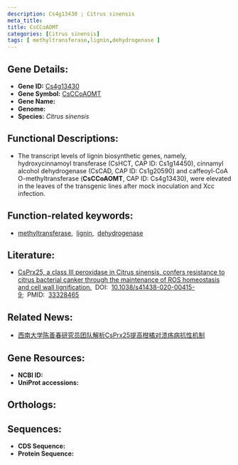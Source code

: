 ```yaml
---
description: Cs4g13430 ; Citrus sinensis
meta_title:
title: CsCCoAOMT
categories: [Citrus sinensis]
tags: [ methyltransferase,lignin,dehydrogenase ]
---
```


## Gene Details:
- **Gene ID:**	[Cs4g13430]()
- **Gene Symbol:** <u> CsCCoAOMT </u>
- **Gene Name:** 
- **Genome:** []()
- **Species:** *Citrus sinensis*

## Functional Descriptions:
   - The transcript levels of lignin biosynthetic genes, namely, hydroxycinnamoyl transferase (CsHCT, CAP ID: Cs1g14450), cinnamyl alcohol dehydrogenase (CsCAD, CAP ID: Cs1g20590) and caffeoyl-CoA O-methyltransferase (**CsCCoAOMT**, CAP ID: Cs4g13430), were elevated in the leaves of the transgenic lines after mock inoculation and Xcc infection.

## Function-related keywords:
   - [methyltransferase](/tags/methyltransferase/),&nbsp;&nbsp;[lignin](/tags/lignin/),&nbsp;&nbsp;[dehydrogenase](/tags/dehydrogenase/)

## Literature:
   - [CsPrx25, a class III peroxidase in Citrus sinensis, confers resistance to citrus bacterial canker through the maintenance of ROS homeostasis and cell wall lignification.]( https://academic.oup.com/hr/article/doi/10.1038/s41438-020-00415-9/6445669?login=false#supplementary-data)&nbsp;&nbsp;DOI:&nbsp;&nbsp;[10.1038/s41438-020-00415-9](https://academic.oup.com/hr/article/doi/10.1038/s41438-020-00415-9/6445669?login=false#supplementary-data);&nbsp;&nbsp;PMID:&nbsp;&nbsp;[33328465](https://pubmed.ncbi.nlm.nih.gov/33328465/)

## Related News:
   - [西南大学陈善春研究员团队解析CsPrx25提高柑橘对溃疡病抗性机制](https://mp.weixin.qq.com/s?__biz=MzIyOTY2NDYyNQ==&mid=2247504867&idx=4&sn=b02d72a396d5e983de298fb2e47fcd3a&chksm=e8bda1fddfca28ebc8dafdd578268b2449f50112a5888848e9ff08fae79b54fe991a76d6c8bd&scene=27#wechat_redirect)

## Gene Resources:
- **NCBI ID:**  [](https://www.ncbi.nlm.nih.gov/gene/?term=)
- **UniProt accessions:** [](https://www.uniprot.org/uniprotkb//entry)

## Orthologs:

## Sequences:
- **CDS Sequence:**
- **Protein Sequence:**
